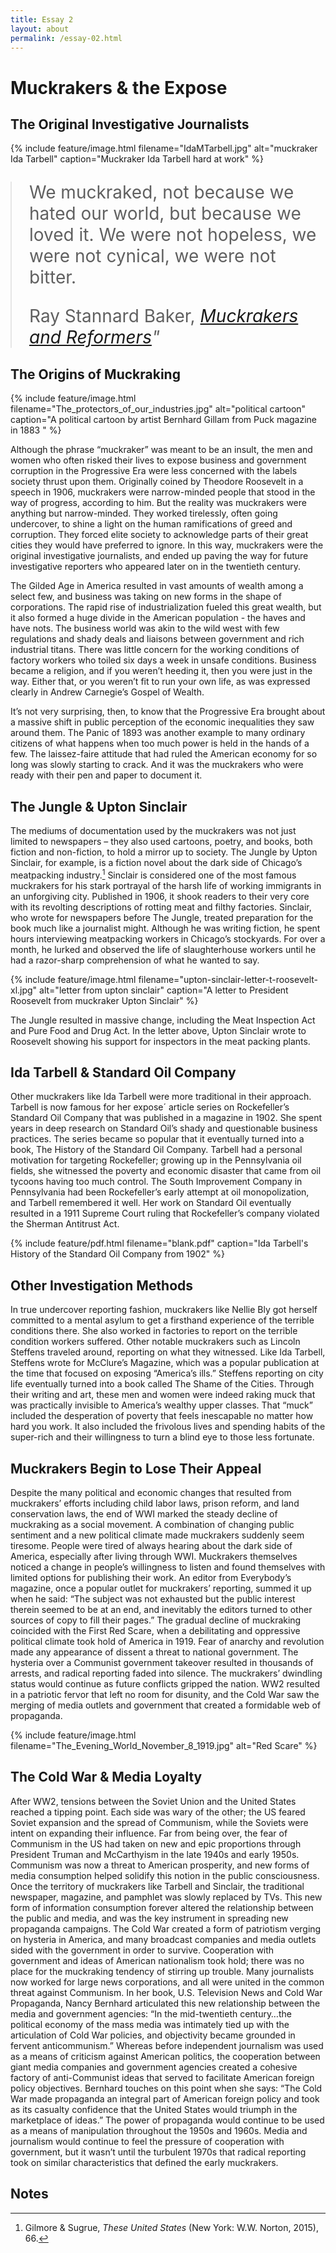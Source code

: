 ```yaml
---
title: Essay 2
layout: about
permalink: /essay-02.html
---
```


   

# Muckrakers & the Expose



## The Original Investigative Journalists

{% include feature/image.html filename="IdaMTarbell.jpg" alt="muckraker Ida Tarbell" caption="Muckraker Ida Tarbell hard at work" %}  


<blockquote class="blockquote pt-3 pb-5" style="font-size: 1.75rem; margin-left: auto; margin-right: auto; max-width: 650px;">
  <p class="mb-0">We muckraked, not because we hated our world, but because we loved it. We were not hopeless, we were not cynical, we were not bitter.</p>
  <footer class="blockquote-footer text-right">Ray Stannard Baker, <cite title="Source Title"><a href="https://www.shmoop.com/muckrakers-reformers/quotes.html" target="_blank" rel="noopener">Muckrakers and Reformers</a>"</cite></footer>
</blockquote>

## The Origins of Muckraking

{% include feature/image.html filename="The_protectors_of_our_industries.jpg" alt="political cartoon" caption="A political cartoon by artist Bernhard Gillam from Puck magazine in 1883 " %} 

Although the phrase “muckraker” was meant to be an insult, the men and women who often risked their lives to expose business and government corruption in the Progressive Era were less concerned with the labels society thrust upon them. Originally coined by Theodore Roosevelt in a speech in 1906, muckrakers were narrow-minded people that stood in the way of progress, according to him. But the reality was muckrakers were anything but narrow-minded. They worked tirelessly, often going undercover, to shine a light on the human ramifications of greed and corruption. They forced elite society to acknowledge parts of their great cities they would have preferred to ignore. In this way, muckrakers were the original investigative journalists, and ended up paving the way for future investigative reporters who appeared later on in the twentieth century.

The Gilded Age in America resulted in vast amounts of wealth among a select few, and business was taking on new forms in the shape of corporations. The rapid rise of industrialization fueled this great wealth, but it also formed a huge divide in the American population - the haves and have nots. The business world was akin to the wild west with few regulations and shady deals and liaisons between government and rich industrial titans. There was little concern for the working conditions of factory workers who toiled six days a week in unsafe conditions. Business became a religion, and if you weren’t heeding it, then you were just in the way. Either that, or you weren’t fit to run your own life, as was expressed clearly in Andrew Carnegie’s Gospel of Wealth. 

It’s not very surprising, then, to know that the Progressive Era brought about a massive shift in public perception of the economic inequalities they saw around them. The Panic of 1893 was another example to many ordinary citizens of what happens when too much power is held in the hands of a few. The laissez-faire attitude that had ruled the American economy for so long was slowly starting to crack. And it was the muckrakers who were ready with their pen and paper to document it. 

## The Jungle & Upton Sinclair

The mediums of documentation used by the muckrakers was not just limited to newspapers – they also used cartoons, poetry, and books, both fiction and non-fiction, to hold a mirror up to society. The Jungle by Upton Sinclair, for example, is a fiction novel about the dark side of Chicago’s meatpacking industry.[^1] Sinclair is considered one of the most famous muckrakers for his stark portrayal of the harsh life of working immigrants in an unforgiving city. Published in 1906, it shook readers to their very core with its revolting descriptions of rotting meat and filthy factories. Sinclair, who wrote for newspapers before The Jungle, treated preparation for the book much like a journalist might. Although he was writing fiction, he spent hours interviewing meatpacking workers in Chicago’s stockyards. For over a month, he lurked and observed the life of slaughterhouse workers until he had a razor-sharp comprehension of what he wanted to say. 

{% include feature/image.html filename="upton-sinclair-letter-t-roosevelt-xl.jpg" alt="letter from upton sinclair" caption="A letter to President Roosevelt from muckraker Upton Sinclair" %} 

The Jungle resulted in massive change, including the Meat Inspection Act and Pure Food and Drug Act. In the letter above, Upton Sinclair wrote to Roosevelt showing his support for inspectors in the meat packing plants.

## Ida Tarbell & Standard Oil Company

Other muckrakers like Ida Tarbell were more traditional in their approach. Tarbell is now famous for her expose´ article series on Rockefeller’s Standard Oil Company that was published in a magazine in 1902. She spent years in deep research on Standard Oil’s shady and questionable business practices. The series became so popular that it eventually turned into a book, The History of the Standard Oil Company. Tarbell had a personal motivation for targeting Rockefeller; growing up in the Pennsylvania oil fields, she witnessed the poverty and economic disaster that came from oil tycoons having too much control. The South Improvement Company in Pennsylvania had been Rockefeller’s early attempt at oil monopolization, and Tarbell remembered it well. Her work on Standard Oil eventually resulted in a 1911 Supreme Court ruling that Rockefeller’s company violated the Sherman Antitrust Act. 

{% include feature/pdf.html filename="blank.pdf" caption="Ida Tarbell's History of the Standard Oil Company from 1902" %} 

## Other Investigation Methods

In true undercover reporting fashion, muckrakers like Nellie Bly got herself committed to a mental asylum to get a firsthand experience of the terrible conditions there. She also worked in factories to report on the terrible condition workers suffered. Other notable muckrakers such as Lincoln Steffens traveled around, reporting on what they witnessed. Like Ida Tarbell, Steffens wrote for McClure’s Magazine, which was a popular publication at the time that focused on exposing “America’s ills.” Steffens reporting on city life eventually turned into a book called The Shame of the Cities. Through their writing and art, these men and women were indeed raking muck that was practically invisible to America’s wealthy upper classes. That “muck” included the desperation of poverty that feels inescapable no matter how hard you work. It also included the frivolous lives and spending habits of the super-rich and their willingness to turn a blind eye to those less fortunate. 


## Muckrakers Begin to Lose Their Appeal

Despite the many political and economic changes that resulted from muckrakers’ efforts including child labor laws, prison reform, and land conservation laws, the end of WWI marked the steady decline of muckraking as a social movement. A combination of changing public sentiment and a new political climate made muckrakers suddenly seem tiresome. People were tired of always hearing about the dark side of America, especially after living through WWI. Muckrakers themselves noticed a change in people’s willingness to listen and found themselves with limited options for publishing their work. An editor from Everybody’s magazine, once a popular outlet for muckrakers’ reporting, summed it up when he said: “The subject was not exhausted but the public interest therein seemed to be at an end, and inevitably the editors turned to other sources of copy to fill their pages.” The gradual decline of muckraking coincided with the First Red Scare, when a debilitating and oppressive political climate took hold of America in 1919. Fear of anarchy and revolution made any appearance of dissent a threat to national government. The hysteria over a Communist government takeover resulted in thousands of arrests, and radical reporting faded into silence. The muckrakers’ dwindling status would continue as future conflicts gripped the nation. WW2 resulted in a patriotic fervor that left no room for disunity, and the Cold War saw the merging of media outlets and government that created a formidable web of propaganda.

{% include feature/image.html filename="The_Evening_World_November_8_1919.jpg" alt="Red Scare" %} 

## The Cold War & Media Loyalty

After WW2, tensions between the Soviet Union and the United States reached a tipping point. Each side was wary of the other; the US feared Soviet expansion and the spread of Communism, while the Soviets were intent on expanding their influence. Far from being over, the fear of Communism in the US had taken on new and epic proportions through President Truman and McCarthyism in the late 1940s and early 1950s. Communism was now a threat to American prosperity, and new forms of media consumption helped solidify this notion in the public consciousness. Once the territory of muckrakers like Tarbell and Sinclair, the traditional newspaper, magazine, and pamphlet was slowly replaced by TVs. This new form of information consumption forever altered the relationship between the public and media, and was the key instrument in spreading new propaganda campaigns. The Cold War created a form of patriotism verging on hysteria in America, and many broadcast companies and media outlets sided with the government in order to survive. Cooperation with government and ideas of American nationalism took hold; there was no place for the muckraking tendency of stirring up trouble. Many journalists now worked for large news corporations, and all were united in the common threat against Communism. In her book, U.S. Television News and Cold War Propaganda, Nancy Bernhard articulated this new relationship between the media and government agencies: “In the mid-twentieth century…the political economy of the mass media was intimately tied up with the articulation of Cold War policies, and objectivity became grounded in fervent anticommunism.” Whereas before independent journalism was used as a means of criticism against American politics, the cooperation between giant media companies and government agencies created a cohesive factory of anti-Communist ideas that served to facilitate American foreign policy objectives. Bernhard touches on this point when she says: “The Cold War made propaganda an integral part of American foreign policy and took as its casualty confidence that the United States would triumph in the marketplace of ideas.” The power of propaganda would continue to be used as a means of manipulation throughout the 1950s and 1960s. Media and journalism would continue to feel the pressure of cooperation with government, but it wasn’t until the turbulent 1970s that radical reporting took on similar characteristics that defined the early muckrakers. 



## Notes
[^1]: Gilmore & Sugrue, *These United States* (New York: W.W. Norton, 2015), 66.
